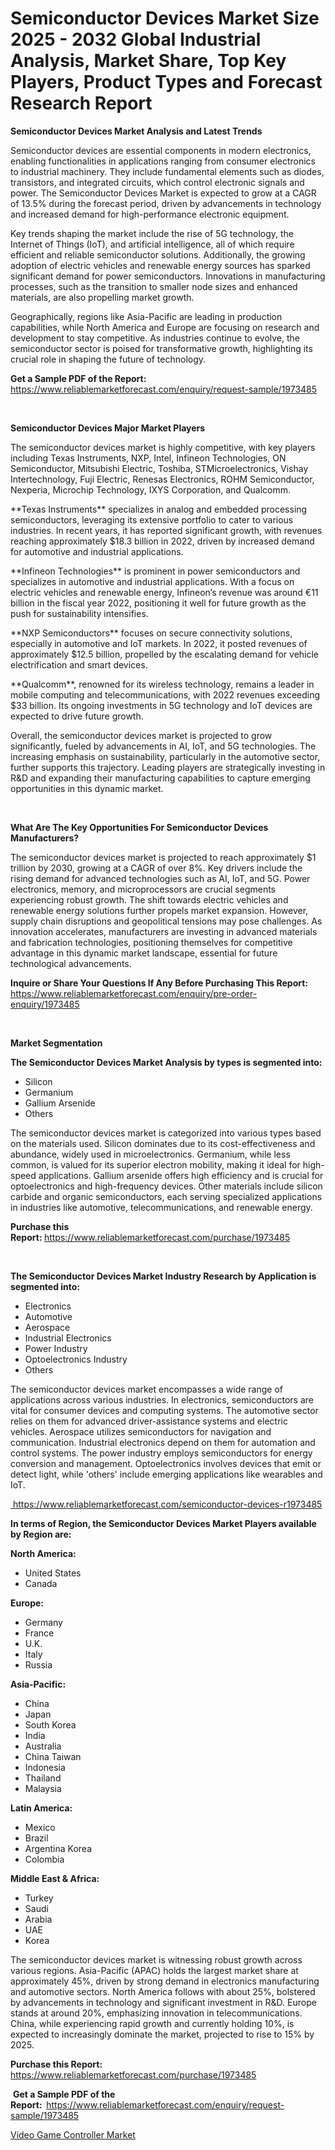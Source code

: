 <p><h1>Semiconductor Devices Market Size 2025 - 2032 Global Industrial Analysis, Market Share, Top Key Players, Product Types and Forecast Research Report</h1></p><p><strong>Semiconductor Devices Market Analysis and Latest Trends</strong></p>
<p><p>Semiconductor devices are essential components in modern electronics, enabling functionalities in applications ranging from consumer electronics to industrial machinery. They include fundamental elements such as diodes, transistors, and integrated circuits, which control electronic signals and power. The Semiconductor Devices Market is expected to grow at a CAGR of 13.5% during the forecast period, driven by advancements in technology and increased demand for high-performance electronic equipment.</p><p>Key trends shaping the market include the rise of 5G technology, the Internet of Things (IoT), and artificial intelligence, all of which require efficient and reliable semiconductor solutions. Additionally, the growing adoption of electric vehicles and renewable energy sources has sparked significant demand for power semiconductors. Innovations in manufacturing processes, such as the transition to smaller node sizes and enhanced materials, are also propelling market growth. </p><p>Geographically, regions like Asia-Pacific are leading in production capabilities, while North America and Europe are focusing on research and development to stay competitive. As industries continue to evolve, the semiconductor sector is poised for transformative growth, highlighting its crucial role in shaping the future of technology.</p></p>
<p><strong>Get a Sample PDF of the Report:&nbsp;</strong> <a href="https://www.reliablemarketforecast.com/enquiry/request-sample/1973485?utm_campaign=2724&utm_medium=2&utm_source=Github&utm_content=ia&utm_term=06042025&utm_id=semiconductor-devices">https://www.reliablemarketforecast.com/enquiry/request-sample/1973485</a></p>
<p>&nbsp;</p>
<p><strong>Semiconductor Devices Major Market Players</strong></p>
<p><p>The semiconductor devices market is highly competitive, with key players including Texas Instruments, NXP, Intel, Infineon Technologies, ON Semiconductor, Mitsubishi Electric, Toshiba, STMicroelectronics, Vishay Intertechnology, Fuji Electric, Renesas Electronics, ROHM Semiconductor, Nexperia, Microchip Technology, IXYS Corporation, and Qualcomm.</p><p>**Texas Instruments** specializes in analog and embedded processing semiconductors, leveraging its extensive portfolio to cater to various industries. In recent years, it has reported significant growth, with revenues reaching approximately $18.3 billion in 2022, driven by increased demand for automotive and industrial applications.</p><p>**Infineon Technologies** is prominent in power semiconductors and specializes in automotive and industrial applications. With a focus on electric vehicles and renewable energy, Infineon’s revenue was around €11 billion in the fiscal year 2022, positioning it well for future growth as the push for sustainability intensifies.</p><p>**NXP Semiconductors** focuses on secure connectivity solutions, especially in automotive and IoT markets. In 2022, it posted revenues of approximately $12.5 billion, propelled by the escalating demand for vehicle electrification and smart devices.</p><p>**Qualcomm**, renowned for its wireless technology, remains a leader in mobile computing and telecommunications, with 2022 revenues exceeding $33 billion. Its ongoing investments in 5G technology and IoT devices are expected to drive future growth.</p><p>Overall, the semiconductor devices market is projected to grow significantly, fueled by advancements in AI, IoT, and 5G technologies. The increasing emphasis on sustainability, particularly in the automotive sector, further supports this trajectory. Leading players are strategically investing in R&D and expanding their manufacturing capabilities to capture emerging opportunities in this dynamic market.</p></p>
<p>&nbsp;</p>
<p><strong>What Are The Key Opportunities For Semiconductor Devices Manufacturers?</strong></p>
<p><p>The semiconductor devices market is projected to reach approximately $1 trillion by 2030, growing at a CAGR of over 8%. Key drivers include the rising demand for advanced technologies such as AI, IoT, and 5G. Power electronics, memory, and microprocessors are crucial segments experiencing robust growth. The shift towards electric vehicles and renewable energy solutions further propels market expansion. However, supply chain disruptions and geopolitical tensions may pose challenges. As innovation accelerates, manufacturers are investing in advanced materials and fabrication technologies, positioning themselves for competitive advantage in this dynamic market landscape, essential for future technological advancements.</p></p>
<p><strong>Inquire or Share Your Questions If Any Before Purchasing This Report:</strong> <a href="https://www.reliablemarketforecast.com/enquiry/pre-order-enquiry/1973485?utm_campaign=2724&utm_medium=2&utm_source=Github&utm_content=ia&utm_term=06042025&utm_id=semiconductor-devices">https://www.reliablemarketforecast.com/enquiry/pre-order-enquiry/1973485</a></p>
<p>&nbsp;</p>
<p><strong>Market Segmentation</strong></p>
<p><strong>The Semiconductor Devices Market Analysis by types is segmented into:</strong></p>
<p><ul><li>Silicon</li><li>Germanium</li><li>Gallium Arsenide</li><li>Others</li></ul></p>
<p><p>The semiconductor devices market is categorized into various types based on the materials used. Silicon dominates due to its cost-effectiveness and abundance, widely used in microelectronics. Germanium, while less common, is valued for its superior electron mobility, making it ideal for high-speed applications. Gallium arsenide offers high efficiency and is crucial for optoelectronics and high-frequency devices. Other materials include silicon carbide and organic semiconductors, each serving specialized applications in industries like automotive, telecommunications, and renewable energy.</p></p>
<p><strong>Purchase this Report:&nbsp;</strong><a href="https://www.reliablemarketforecast.com/purchase/1973485?utm_campaign=2724&utm_medium=2&utm_source=Github&utm_content=ia&utm_term=06042025&utm_id=semiconductor-devices">https://www.reliablemarketforecast.com/purchase/1973485</a></p>
<p>&nbsp;</p>
<p><strong>The Semiconductor Devices Market Industry Research by Application is segmented into:</strong></p>
<p><ul><li>Electronics</li><li>Automotive</li><li>Aerospace</li><li>Industrial Electronics</li><li>Power Industry</li><li>Optoelectronics Industry</li><li>Others</li></ul></p>
<p><p>The semiconductor devices market encompasses a wide range of applications across various industries. In electronics, semiconductors are vital for consumer devices and computing systems. The automotive sector relies on them for advanced driver-assistance systems and electric vehicles. Aerospace utilizes semiconductors for navigation and communication. Industrial electronics depend on them for automation and control systems. The power industry employs semiconductors for energy conversion and management. Optoelectronics involves devices that emit or detect light, while 'others' include emerging applications like wearables and IoT.</p></p>
<p><a href="https://www.reliablemarketforecast.com/semiconductor-devices-r1973485?utm_campaign=2724&utm_medium=2&utm_source=Github&utm_content=ia&utm_term=06042025&utm_id=semiconductor-devices">&nbsp;https://www.reliablemarketforecast.com/semiconductor-devices-r1973485</a></p>
<p><strong>In terms of Region, the Semiconductor Devices Market Players available by Region are:</strong></p>
<p>
    <p> <strong> North America: </strong>
        <ul>
            <li>United States</li>
            <li>Canada</li>
        </ul>
        </p> 
    <p> <strong> Europe: </strong>
        <ul>
            <li>Germany</li>
            <li>France</li>
            <li>U.K.</li>
            <li>Italy</li>
            <li>Russia</li>
        </ul>
        </p> 
    <p> <strong> Asia-Pacific: </strong>
        <ul>
            <li>China</li>
            <li>Japan</li>
            <li>South Korea</li>
            <li>India</li>
            <li>Australia</li>
            <li>China Taiwan</li>
            <li>Indonesia</li>
            <li>Thailand</li>
            <li>Malaysia</li>
        </ul>
        </p> 
    <p> <strong> Latin America: </strong>
        <ul>
            <li>Mexico</li>
            <li>Brazil</li>
            <li>Argentina Korea</li>
            <li>Colombia</li>
        </ul>
        </p> 
    <p> <strong> Middle East & Africa: </strong>
        <ul>
            <li>Turkey</li>
            <li>Saudi</li>
            <li>Arabia</li>
            <li>UAE</li>
            <li>Korea</li>
        </ul>
    </p>
    </p>
<p><p>The semiconductor devices market is witnessing robust growth across various regions. Asia-Pacific (APAC) holds the largest market share at approximately 45%, driven by strong demand in electronics manufacturing and automotive sectors. North America follows with about 25%, bolstered by advancements in technology and significant investment in R&D. Europe stands at around 20%, emphasizing innovation in telecommunications. China, while experiencing rapid growth and currently holding 10%, is expected to increasingly dominate the market, projected to rise to 15% by 2025.</p></p>
<p><strong>Purchase this Report: </strong><a href="https://www.reliablemarketforecast.com/purchase/1973485?utm_campaign=2724&utm_medium=2&utm_source=Github&utm_content=ia&utm_term=06042025&utm_id=semiconductor-devices">https://www.reliablemarketforecast.com/purchase/1973485</a></p>
<p>&nbsp;<strong>Get a Sample PDF of the Report:&nbsp;&nbsp;</strong><a href="https://www.reliablemarketforecast.com/enquiry/request-sample/1973485?utm_campaign=2724&utm_medium=2&utm_source=Github&utm_content=ia&utm_term=06042025&utm_id=semiconductor-devices">https://www.reliablemarketforecast.com/enquiry/request-sample/1973485</a></p>
<p><strong></strong></p>
<p><p><a href="https://github.com/tselahiara/Market-Research-Report-List-1/blob/main/video-game-controller-market.md?utm_campaign=2724&utm_medium=2&utm_source=Github&utm_content=ia&utm_term=06042025&utm_id=semiconductor-devices">Video Game Controller Market</a></p></p>